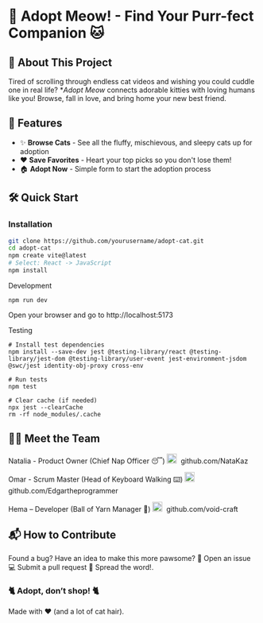 # 🐾 Adopt Meow! - Find Your Purr-fect Companion 🐱

## 📜 About This Project
Tired of scrolling through endless cat videos and wishing you could cuddle one in real life? **Adopt Meow* connects adorable kitties with loving humans like you! Browse, fall in love, and bring home your new best friend.

## 🚀 Features
- ✨ **Browse Cats** - See all the fluffy, mischievous, and sleepy cats up for adoption
- ❤️ **Save Favorites** - Heart your top picks so you don't lose them!
- 🏠 **Adopt Now** - Simple form to start the adoption process

## 🛠️ Quick Start

### Installation
```bash
git clone https://github.com/yourusername/adopt-cat.git
cd adopt-cat
npm create vite@latest
# Select: React -> JavaScript
npm install
```

Development
```
npm run dev
```
Open your browser and go to http://localhost:5173

Testing
```
# Install test dependencies
npm install --save-dev jest @testing-library/react @testing-library/jest-dom @testing-library/user-event jest-environment-jsdom @swc/jest identity-obj-proxy cross-env

# Run tests
npm test

# Clear cache (if needed)
npx jest --clearCache
rm -rf node_modules/.cache
```

## 🐱‍👤 Meet the Team
Natalia - Product Owner (Chief Nap Officer 😴)
<img src="https://img.icons8.com/fluency/24/000000/github.png" width="20"/> <img> github.com/NataKaz

Omar - Scrum Master (Head of Keyboard Walking ⌨️)
<img src="https://img.icons8.com/fluency/24/000000/github.png" width="20"/> <img> github.com/Edgartheprogrammer

Hema – Developer (Ball of Yarn Manager 🧶)
<img src="https://img.icons8.com/fluency/24/000000/github.png" width="20"/> <img> github.com/void-craft

## 📬 How to Contribute
Found a bug? Have an idea to make this more pawsome?
🐛 Open an issue
💻 Submit a pull request
📢 Spread the word!.

### 🐈 Adopt, don’t shop! 🐈

Made with ❤️ (and a lot of cat hair).
